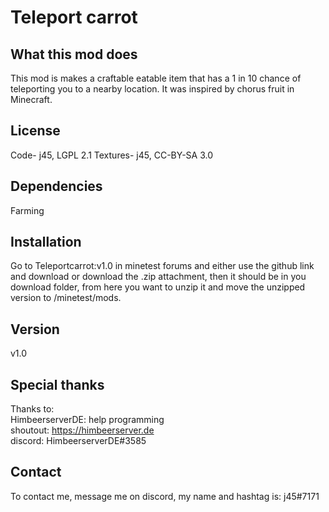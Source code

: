 # Teleport carrot

## What this mod does
This mod is makes a craftable eatable item that has a 1 in 10 chance of teleporting you to a nearby location. It was inspired by chorus fruit in Minecraft.

## License
Code- j45, LGPL 2.1
Textures- j45, CC-BY-SA 3.0

## Dependencies
Farming

## Installation
Go to Teleportcarrot:v1.0 in minetest forums and either use the github link and download or download the .zip attachment, then it should be in you download folder, from here you want to unzip it and move the unzipped version to /minetest/mods.


## Version
v1.0

## Special thanks
Thanks to:<br />
HimbeerserverDE: help programming<br />
shoutout: https://himbeerserver.de<br />
discord: HimbeerserverDE#3585<br />

## Contact
To contact me, message me on discord, my name and hashtag is: j45#7171
